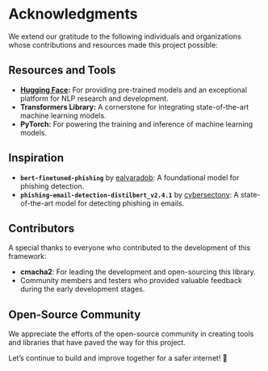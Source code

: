# Acknowledgments

We extend our gratitude to the following individuals and organizations whose contributions and resources made this project possible:

## Resources and Tools
- **[Hugging Face](https://huggingface.co/):** For providing pre-trained models and an exceptional platform for NLP research and development.
- **Transformers Library:** A cornerstone for integrating state-of-the-art machine learning models.
- **PyTorch:** For powering the training and inference of machine learning models.

## Inspiration
- **`bert-finetuned-phishing`** by [ealvaradob](https://huggingface.co/ealvaradob): A foundational model for phishing detection.
- **`phishing-email-detection-distilbert_v2.4.1`** by [cybersectony](https://huggingface.co/cybersectony): A state-of-the-art model for detecting phishing in emails.

## Contributors
A special thanks to everyone who contributed to the development of this framework:
- **cmacha2**: For leading the development and open-sourcing this library.
- Community members and testers who provided valuable feedback during the early development stages.

## Open-Source Community
We appreciate the efforts of the open-source community in creating tools and libraries that have paved the way for this project.

Let’s continue to build and improve together for a safer internet! 🚀
